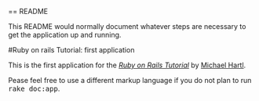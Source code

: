 == README

This README would normally document whatever steps are necessary to get the
application up and running.

#Ruby on rails Tutorial: first application 

This is the first application for the 
[*Ruby on Rails Tutorial*](https://railstutorial.org)
by [Michael Hartl](http://michaelhartl.com/).

Pease feel free to use a different markup language if you do not plan to run
<tt>rake doc:app</tt>.
